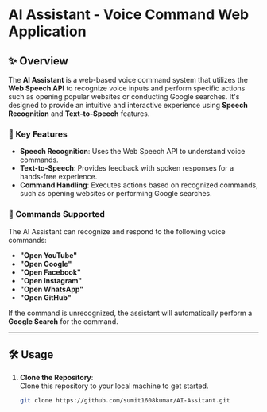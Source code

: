 # AI Assistant - Voice Command Web Application

## ✨ Overview

The **AI Assistant** is a web-based voice command system that utilizes the **Web Speech API** to recognize voice inputs and perform specific actions such as opening popular websites or conducting Google searches. It's designed to provide an intuitive and interactive experience using **Speech Recognition** and **Text-to-Speech** features.

### 🌟 Key Features
- **Speech Recognition**: Uses the Web Speech API to understand voice commands.
- **Text-to-Speech**: Provides feedback with spoken responses for a hands-free experience.
- **Command Handling**: Executes actions based on recognized commands, such as opening websites or performing Google searches.

### 🎯 Commands Supported
The AI Assistant can recognize and respond to the following voice commands:

- **"Open YouTube"**
- **"Open Google"**
- **"Open Facebook"**
- **"Open Instagram"**
- **"Open WhatsApp"**
- **"Open GitHub"**

If the command is unrecognized, the assistant will automatically perform a **Google Search** for the command.

---

## 🛠️ Usage

1. **Clone the Repository**:  
   Clone this repository to your local machine to get started.
   
   ```bash
   git clone https://github.com/sumit1608kumar/AI-Assitant.git


